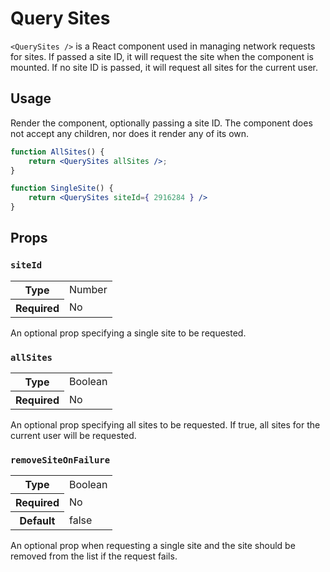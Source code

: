 Query Sites
===========================

`<QuerySites />` is a React component used in managing network requests for sites. If passed a site ID, it will request the site when the component is mounted. If no site ID is passed, it will request all sites for the current user.

## Usage

Render the component, optionally passing a site ID. The component does not accept any children, nor does it render any of its own.

```jsx
function AllSites() {
	return <QuerySites allSites />;
}

function SingleSite() {
	return <QuerySites siteId={ 2916284 } />
}
```

## Props

### `siteId`

<table>
	<tr><th>Type</th><td>Number</td></tr>
	<tr><th>Required</th><td>No</td></tr>
</table>

An optional prop specifying a single site to be requested.

### `allSites`

<table>
	<tr><th>Type</th><td>Boolean</td></tr>
	<tr><th>Required</th><td>No</td></tr>
</table>

An optional prop specifying all sites to be requested. If true, all sites for the current user will be requested.

### `removeSiteOnFailure`

<table>
	<tr><th>Type</th><td>Boolean</td></tr>
	<tr><th>Required</th><td>No</td></tr>
	<tr><th>Default</th><td>false</td></tr>
</table>

An optional prop when requesting a single site and the site should be removed from the list if the request fails.
